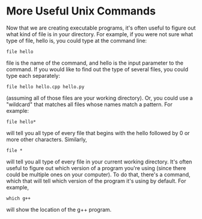 # More Useful Unix Commands

Now that we are creating executable programs, it's often useful to figure out what kind of file is in your directory. For example, if you were not sure what type of file, hello is, you could type at the command line:

```
file hello
```
file is the name of the command, and hello is the input parameter to the command. If you would like to find out the type of several files, you could type each separately:
```
file hello hello.cpp hello.py
```
(assuming all of those files are your working directory).
Or, you could use a "wildcard" that matches all files whose names match a pattern. For example:
```
file hello*
```
will tell you all type of every file that begins with the hello followed by 0 or more other characters.
Similarly,
```
file *
```
will tell you all type of every file in your current working directory.
It's often useful to figure out which version of a program you're using (since there could be multiple ones on your computer). To do that, there's a command, which that will tell which version of the program it's using by default. For example,
```
which g++
```
will show the location of the g++ program.